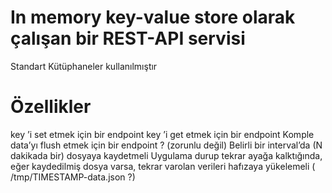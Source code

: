 # In memory key-value store olarak çalışan bir REST-API servisi


Standart Kütüphaneler kullanılmıştır


# Özellikler
key ’i set etmek için bir endpoint
key ’i get etmek için bir endpoint
Komple data’yı flush etmek için bir endpoint ?
(zorunlu değil)
Belirli bir interval’da (N dakikada bir) dosyaya
kaydetmeli
Uygulama durup tekrar ayağa kalktığında, eğer
kaydedilmiş dosya varsa, tekrar varolan verileri
hafızaya yükelemeli ( /tmp/TIMESTAMP-data.json ?)
